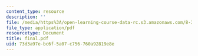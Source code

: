 ```yaml
---
content_type: resource
description: ''
file: /media/https%3A/open-learning-course-data-rc.s3.amazonaws.com/8-311-electromagnetic-theory-spring-2004/73d3a97ebc6f5a07c756760a92819e8e_final.pdf
file_type: application/pdf
resourcetype: Document
title: final.pdf
uid: 73d3a97e-bc6f-5a07-c756-760a92819e8e
---
```

